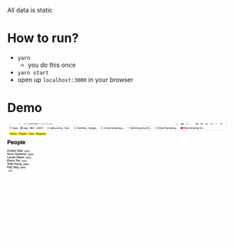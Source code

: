 All data is static

# How to run?
- `yarn`
    - you do this once
- `yarn start`
- open up `localhost:3000` in your browser

# Demo

![](./demo.gif)